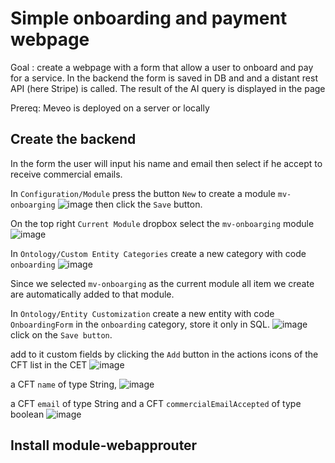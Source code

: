 # Simple onboarding and payment webpage

Goal : create a webpage with a form that allow a user to onboard and pay for a service. In the backend the form is saved in DB and and a distant rest API (here Stripe) is called. The result of the AI query is displayed in the page

Prereq: Meveo is deployed on a server or locally

## Create the backend

In the form the user will input his name and email then select if he accept to receive commercial emails.

In `Configuration/Module` press the button `New` to create a module `mv-onboarging`
![image](https://user-images.githubusercontent.com/16659140/208433446-6a77eee1-30d9-4c4f-a078-2a973e3c8138.png)
then click the `Save` button.

On the top right `Current Module` dropbox select the `mv-onboarging` module
![image](https://user-images.githubusercontent.com/16659140/208433646-299bf54e-393f-4a3c-a12f-b663aa2e12df.png)

In `Ontology/Custom Entity Categories` create a new category with code `onboarding`
![image](https://user-images.githubusercontent.com/16659140/208433946-7e4a7cfd-d5cb-4419-8572-c1c14a4052cc.png)

Since we selected  `mv-onboarging` as the current module all item we create are automatically added to that module.

In `Ontology/Entity Customization` create a new entity with code `OnboardingForm` in the `onboarding` category, store it only in SQL.
![image](https://user-images.githubusercontent.com/16659140/208434630-ec5dddc5-d242-4a11-b9c7-bf874711da3c.png)
click on the `Save button`.

add to it custom fields
by clicking the `Add` button in the actions icons of the CFT list in the CET
![image](https://user-images.githubusercontent.com/16659140/208434860-d00b872f-a240-47f0-8354-e727b38472b2.png)

a CFT `name` of type String, 
![image](https://user-images.githubusercontent.com/16659140/208434979-0ba06fc8-b865-4116-8121-cdf7bf205464.png)

a CFT `email`  of type String 
and a CFT `commercialEmailAccepted` of type boolean
![image](https://user-images.githubusercontent.com/16659140/208435275-8f788f63-b694-4b1f-b472-bbbc946f0a3a.png)

## Install module-webapprouter

